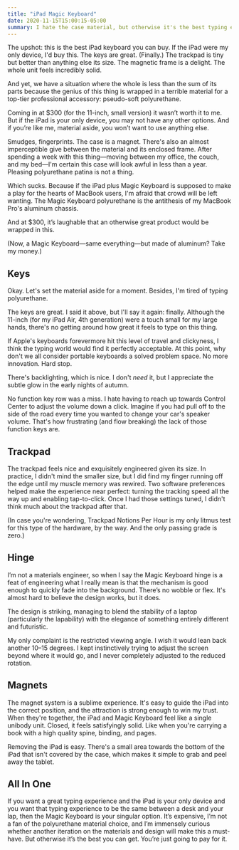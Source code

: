 ```yaml
---
title: "iPad Magic Keyboard"
date: 2020-11-15T15:00:15-05:00
summary: I hate the case material, but otherwise it's the best typing experience you can get.  
---
```


The upshot: this is the best iPad keyboard you can buy. If the iPad were my only device, I'd buy this. The keys are great. (Finally.) The trackpad is tiny but better than anything else its size. The magnetic frame is a delight. The whole unit feels incredibly solid. 

And yet, we have a situation where the whole is less than the sum of its parts because the genius of this thing is wrapped in a terrible material for a top-tier professional accessory: pseudo-soft polyurethane. 

Coming in at $300 (for the 11-inch, small version) it wasn’t worth it to me. But if the iPad is your only device, you may not have any other options. And if you’re like me, material aside, you won’t want to use anything else. 

Smudges, fingerprints. The case is a magnet. There's also an almost imperceptible give between the material and its enclosed frame. After spending a week with this thing—moving between my office, the couch, and my bed—I'm certain this case will look awful in less than a year. Pleasing polyurethane patina is not a thing. 

Which sucks. Because if the iPad plus Magic Keyboard is supposed to make a play for the hearts of MacBook users, I'm afraid that crowd will be left wanting. The Magic Keyboard polyurethane is the antithesis of my MacBook Pro's aluminum chassis. 

And at $300, it’s laughable that an otherwise great product would be wrapped in this. 

(Now, a Magic Keyboard—same everything—but made of aluminum? Take my money.)


## Keys

Okay. Let's set the material aside for a moment. Besides, I'm tired of typing polyurethane. 

The keys are great. I said it above, but I'll say it again: finally. Although the 11-inch (for my iPad Air, 4th generation) were a touch small for my large hands, there's no getting around how great it feels to type on this thing.

If Apple's keyboards forevermore hit this level of travel and clickyness, I think the typing world would find it perfectly acceptable. At this point, why don't we all consider portable keyboards a solved problem space. No more innovation. Hard stop. 

There's backlighting, which is nice. I don't _need_ it, but I appreciate the subtle glow in the early nights of autumn. 

No function key row was a miss. I hate having to reach up towards Control Center to adjust the volume down a click. Imagine if you had pull off to the side of the road every time you wanted to change your car's speaker volume. That's how frustrating (and flow breaking) the lack of those function keys are. 

## Trackpad

The trackpad feels nice and exquisitely engineered given its size. In practice, I didn't mind the smaller size, but I did find my finger running off the edge until my muscle memory was rewired. Two software preferences helped make the experience near perfect: turning the tracking speed all the way up and enabling tap-to-click. Once I had those settings tuned, I didn't think much about the trackpad after that. 

(In case you're wondering, Trackpad Notions Per Hour is my only litmus test for this type of the hardware, by the way. And the only passing grade is zero.) 


## Hinge

I’m not a materials engineer, so when I say the Magic Keyboard hinge is a feat of engineering what I really mean is that the mechanism is good enough to quickly fade into the background. There’s no wobble or flex. It's almost hard to believe the design works, but it does. 

The design is striking, managing to blend the stability of a laptop (particularly the lapability) with the elegance of something entirely different and futuristic. 

My only complaint is the restricted viewing angle. I wish it would lean back another 10–15 degrees. I kept instinctively trying to adjust the screen beyond where it would go, and I never completely adjusted to the reduced rotation. 


## Magnets 

The magnet system is a sublime experience. It's easy to guide the iPad into the correct position, and the attraction is strong enough to win my trust. When they're together, the iPad and Magic Keyboard feel like a single unibody unit. Closed, it feels satisfyingly solid. Like when you're carrying a book with a high quality spine, binding, and pages. 

Removing the iPad is easy. There's a small area towards the bottom of the iPad that isn't covered by the case, which makes it simple to grab and peel away the tablet. 


## All In One 

If you want a great typing experience and the iPad is your only device and you want that typing experience to be the same between a desk and your lap, then the Magic Keyboard is your singular option. It’s expensive, I’m not a fan of the polyurethane material choice, and I’m immensely curious whether another iteration on the materials and design will make this a must-have. But otherwise it’s the best you can get. You’re just going to pay for it. 

